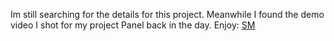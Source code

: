 
Im still searching for the details for this project. Meanwhile I found the demo video I shot for my project Panel back in the day. Enjoy: [SM](https://www.youtube.com/shorts/d6e34eea_nw)
